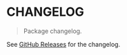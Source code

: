 # CHANGELOG

> Package changelog.

See [GitHub Releases](https://github.com/stdlib-js/ndarray-empty-like/releases) for the changelog.